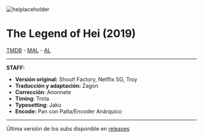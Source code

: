 ![heiplaceholder](https://i.kek.sh/9mVGl4mr04l.png)

# The Legend of Hei (2019)

[TMDB](https://www.themoviedb.org/movie/620249) - [MAL](https://myanimelist.net/anime/40211/Luo_Xiao_Hei_Zhan_Ji_Movie) - [AL](https://anilist.co/anime/112023/Luo-Xiaohei-Zhan-Ji-Movie/)

---

**STAFF:**

- **Versión original:** Shout! Factory, Netflix SG, Troy
- **Traducción y adaptación:** Zagon
- **Corrección**: Anonnete
- **Timing**: Trota
- **Typesetting**: Jaku
- **Encode:** Pan con Palta/Encoder Anárquico

---


Última versión de los subs disponible en [releases](https://github.com/ZagonSubs/legend-of-hei/releases/)
